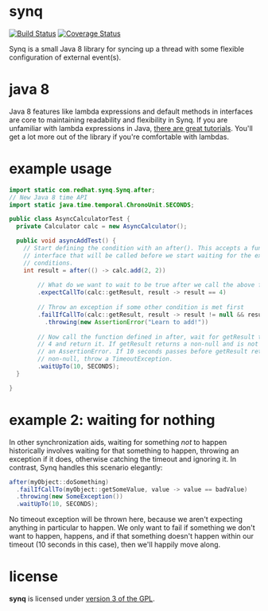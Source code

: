 synq
====
[![Build Status](https://travis-ci.org/darcy-framework/synq.svg?branch=master)](https://travis-ci.org/darcy-framework/synq) [![Coverage Status](https://coveralls.io/repos/darcy-framework/synq/badge.png?branch=master)](https://coveralls.io/r/darcy-framework/synq?branch=master)

Synq is a small Java 8 library for syncing up a thread with some flexible configuration of external event(s). 

java 8
======
Java 8 features like lambda expressions and default methods in interfaces are core to maintaining readability and flexibility in Synq. If you are unfamiliar with lambda expressions in Java, [there are great tutorials][2]. You'll get a lot more out of the library if you're comfortable with lambdas.

example usage
=============
```java
import static com.redhat.synq.Synq.after;
// New Java 8 time API
import static java.time.temporal.ChronoUnit.SECONDS;

public class AsyncCalculatorTest {
  private Calculator calc = new AsyncCalculator();

  public void asyncAddTest() {
    // Start defining the condition with an after(). This accepts a functional
    // interface that will be called before we start waiting for the expected
    // conditions.
    int result = after(() -> calc.add(2, 2)) 
        
        // What do we want to wait to be true after we call the above function?
        .expectCallTo(calc::getResult, result -> result == 4)
            
        // Throw an exception if some other condition is met first
        .failIfCallTo(calc::getResult, result -> result != null && result != 4)
          .throwing(new AssertionError("Learn to add!"))
              
        // Now call the function defined in after, wait for getResult to return 
        // 4 and return it. If getResult returns a non-null and is not 4, throw
        // an AssertionError. If 10 seconds passes before getResult returns 
        // non-null, throw a TimeoutException.
        .waitUpTo(10, SECONDS);
  }

}
```

example 2: waiting for nothing
==============================
In other synchronization aids, waiting for something *not* to happen historically involves waiting for that something to happen, throwing an exception if it does, otherwise catching the timeout and ignoring it. In contrast, Synq handles this scenario elegantly:

```java
after(myObject::doSomething)
  .failIfCallTo(myObject::getSomeValue, value -> value == badValue)
  .throwing(new SomeException())
  .waitUpTo(10, SECONDS);
```

No timeout exception will be thrown here, because we aren't expecting anything in particular to happen. We only want to fail if something we don't want to happen, happens, and if that something doesn't happen within our timeout (10 seconds in this case), then we'll happily move along.

license
=======

**synq** is licensed under [version 3 of the GPL][1].


  [1]: https://www.gnu.org/copyleft/gpl.html
  [2]: http://docs.oracle.com/javase/tutorial/java/javaOO/lambdaexpressions.html
